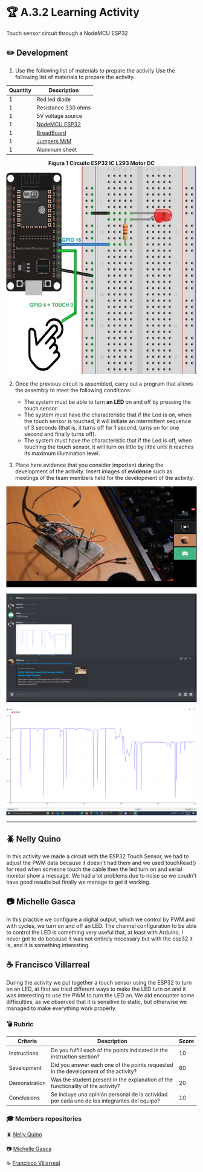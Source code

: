 # :trophy: A.3.2 Learning Activity
Touch sensor circuit through a NodeMCU ESP32

## :pencil2: Development

1. Use the following list of materials to prepare the activity
Use the following list of materials to prepare the activity.

| Quantity | Description|
| -------- | -------------------------------------------------------------------------------------------------------------------------------------------------------------------------------------------------------------------------- |
| 1        | Red led diode|
| 1        | Resistance 330 ohms|
| 1        | 5V voltage source|
| 1        | [NodeMCU ESP32](https://www.amazon.com.mx/ESP-32-ESP-32S-ESP-WROOM-32-ESP32-S-desarrollo/dp/B07TBFC75Z/ref=sr_1_2?__mk_es_MX=%C3%85M%C3%85%C5%BD%C3%95%C3%91&dchild=1&keywords=esp32&qid=1599003438&sr=8-2) |
| 1        | [BreadBoard](https://www.amazon.com.mx/Deke-Home-Breadboard-distribuci%C3%B3n-electr%C3%B3nica/dp/B086C9HK7V/ref=sr_1_22?__mk_es_MX=%C3%85M%C3%85%C5%BD%C3%95%C3%91&dchild=1&keywords=breadboard&qid=1599003455&sr=8-22)   |
| 1        | [Jumpers M/M](https://www.amazon.com.mx/ELEGOO-Macho-Hembra-Macho-Macho-Hembra-Hembra-Protoboard/dp/B06ZXSQ5WG/ref=sr_1_1?__mk_es_MX=%C3%85M%C3%85%C5%BD%C3%95%C3%91&dchild=1&keywords=jumper+wires&qid=1599003519&sr=8-1) |
| 1        | Aluminum sheet

<p align="center"> 
    <strong>Figura 1 Circuito ESP32 IC L293 Motor DC</strong>
    <img alt="Logo" src="../imagenes/unidad3/C3.x_ESP32_Touch_sensitive_led_schematic.jpg"
    width=550 height=550>
</p>

2. Once the previous circuit is assembled, carry out a program that allows the assembly to meet the following conditions:
    - The system must be able to turn **an LED** on and off by pressing the touch sensor.
    - The system must have the characteristic that if the Led is on, when the touch sensor is touched, it will initiate an intermittent sequence of 3 seconds (that is, it turns off for 1 second, turns on for one second and finally turns off).
    - The system must have the characteristic that if the Led is off, when touching the touch sensor, it will turn on little by little until it reaches its maximum illumination level.

3. Place here evidence that you consider important during the development of the activity. Insert images of **evidence** such as meetings of the team members held for the development of the activity.

<p align="center"> 
    <img alt="Logo" src="../imagenes/unidad3/evidencia/A3.2Discord1.png" w>
</p>
<p align="center"> 
    <img alt="Logo" src="../imagenes/unidad3/evidencia/A3.2Discord2.png" w>
</p>
<p align="center"> 
    <img alt="Logo" src="../imagenes/unidad3/evidencia/A3.2Grafica.png" w>
</p>

___

## :beetle: Nelly Quino
<p>In this activity we made a circuit with the ESP32 Touch Sensor, we had to adjust the PWM data because it doesn't had them and we used touchRead() for read when someone touch the cable then the led turn on and serial monitor show a message. We had a lot problems due to noise so we coudn't have good results but finally we manage to get it working.</p>

## :camera: Michelle Gasca
<p>In this practice we configure a digital output, which we control by PWM and with cycles, we turn on and off an LED. The channel configuration to be able to control the LED is something very useful that, at least with Arduino, I never got to do because it was not entirely necessary but with the esp32 it is, and it is something interesting.</p>

## :coffee: Francisco Villarreal 
<p>During the activity we put together a touch sensor using the ESP32 to turn on an LED, at first we tried different ways to make the LED turn on and it was interesting to use the PWM to turn the LED on. We did encounter some difficulties, as we observed that it is sensitive to static, but otherwise we managed to make everything work properly.</p>

### :bomb: Rubric

| Criteria| Description | Score |
| ------------- | -------------------------------------------------------------------------------------------- | ------- |
| Instructions | Do you fulfill each of the points indicated in the instruction section? | 10 |
| Sevelopment    | Did you answer each one of the points requested in the development of the activity?   | 60      |
|Demonstration|Was the student present in the explanation of the functionality of the activity?|20| 
|Conclusions|Se incluye una opinión personal de la actividad por cada uno de los integrantes del equipo?|10|

### :mortar_board: Members repositories
:beetle: [Nelly Quino](https://github.com/NellyQuino/SistemasProgramables)

:camera: [Michelle Gasca](https://github.com/C3XDN/Sistemas-programables)

:coffee: [Francisco Villarreal](https://github.com/FranciscoVF/Sistemas-Programables/)